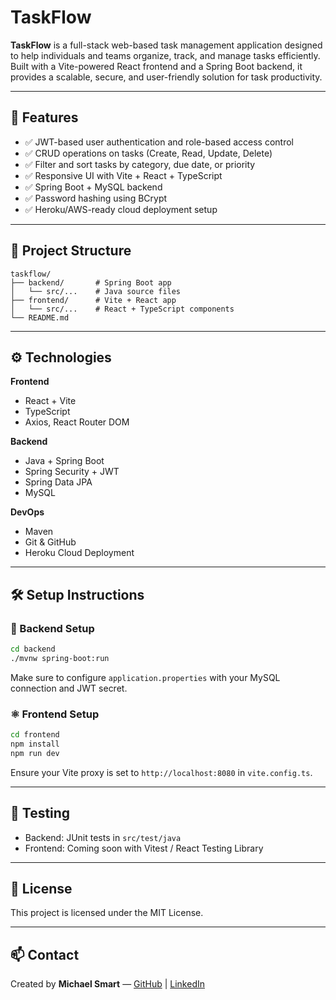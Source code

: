 # TaskFlow

**TaskFlow** is a full-stack web-based task management application designed to help individuals and teams organize, track, and manage tasks efficiently. Built with a Vite-powered React frontend and a Spring Boot backend, it provides a scalable, secure, and user-friendly solution for task productivity.

---

## 🚀 Features

- ✅ JWT-based user authentication and role-based access control
- ✅ CRUD operations on tasks (Create, Read, Update, Delete)
- ✅ Filter and sort tasks by category, due date, or priority
- ✅ Responsive UI with Vite + React + TypeScript
- ✅ Spring Boot + MySQL backend
- ✅ Password hashing using BCrypt
- ✅ Heroku/AWS-ready cloud deployment setup

---

## 📁 Project Structure

```
taskflow/
├── backend/       # Spring Boot app
│   └── src/...    # Java source files
├── frontend/      # Vite + React app
│   └── src/...    # React + TypeScript components
└── README.md
```

---

## ⚙️ Technologies

**Frontend**
- React + Vite
- TypeScript
- Axios, React Router DOM

**Backend**
- Java + Spring Boot
- Spring Security + JWT
- Spring Data JPA
- MySQL

**DevOps**
- Maven
- Git & GitHub
- Heroku Cloud Deployment

---

## 🛠 Setup Instructions

### 🔧 Backend Setup
```bash
cd backend
./mvnw spring-boot:run
```

Make sure to configure `application.properties` with your MySQL connection and JWT secret.

### ⚛️ Frontend Setup
```bash
cd frontend
npm install
npm run dev
```

Ensure your Vite proxy is set to `http://localhost:8080` in `vite.config.ts`.

---

## 🧪 Testing
- Backend: JUnit tests in `src/test/java`
- Frontend: Coming soon with Vitest / React Testing Library

---

## 📌 License
This project is licensed under the MIT License.

---

## 📫 Contact
Created by **Michael Smart** — [GitHub](https://github.com/riiansmart) | [LinkedIn](https://www.linkedin.com/in/michael-smart-47576a264/)
